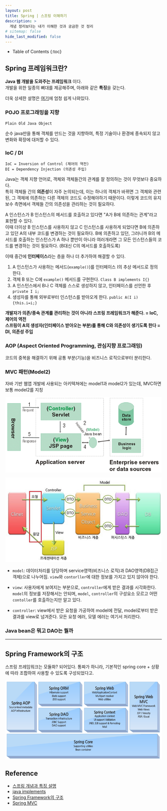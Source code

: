 ```yaml
---
layout: post
title: Spring | 스프링 이해하기
description: >
  개념 정리보다는 내가 이해한 것과 궁금한 것 정리
# sitemap: false
hide_last_modified: false
---
```


- Table of Contents
{:toc}


## Spring 프레임워크란?
**Java 웹 개발을 도와주는 프레임워크** 이다.  
개발을 위한 일종의 뼈대를 제공해주며, 아래와 같은 **특징**을 갖는다. 

더욱 상세한 설명은 [여기](https://www.codestates.com/blog/content/%EC%8A%A4%ED%94%84%EB%A7%81-%EC%8A%A4%ED%94%84%EB%A7%81%EB%B6%80%ED%8A%B8)에 엄청 쉽게 나와있다.

### POJO 프로그래밍을 지향
```
Plain Old Java Object
```
순수 java만을 통해 객체를 만드는 것을 지향하여, 특정 기술이나 환경에 종속되지 않고
변화와 확장에 대처할 수 있다.

### IoC / DI
```
IoC = Inversion of Control (제어의 역전)
DI = Dependency Injection (의존성 주입)
```

Java는 객체 지향 언어로, 객체와 객체들간의 관계를 잘 정의하는 것이 무엇보다 중요하다.  
특히 객체들 간의 **의존성**이 자주 논의되는데, 이는 하나의 객체가 바뀌면 그 객체와 관련된, 그 객체에 의존하는 다른 객체의 코드도 수정해야하기 때문이다. 이렇게 코드의 유지보수 측면에서 객체들 간의 의존성을 관리하는 것이 필요하다.

A 인스턴스가 B 인스턴스의 메서드를 호출하고 있다면 "A가 B에 의존하는 관계"라고 표현할 수 있다.  
이때 더이상 B 인스턴스를 사용하지 않고 C 인스턴스를 사용하게 되었다면 B에 의존하고 있던 A의 내부 코드를 변경하는 것이 필요하다.
B에 의존하고 있던, 그러니까 B의 메서드를 호출하는 인스턴스가 A 하나 뿐만이 아니라 여러개라면
그 모든 인스턴스들의 코드를 변경하는 것이 필요하다. (B대신 C의 메서드를 호출하도록)

이때 중간에 **인터페이스**라는 층을 하나 더 추가하여 해결할 수 있다.
1. A 인스턴스가 사용하는 메서드(`example()`)를 인터페이스 I의 추상 메서드로 정의 한다.
2. 객체 B 또는 C에 `example()` 메서드를 구현한다. `Class B implements I{}`
3. A 인스턴스에서 B나 C 객체를 스스로 생성하지 않고, 인터페이스를 선언한 후 `private I i;`
4. 생성자를 통해 외부로부터 인스턴스를 받아오게 한다. `public A(I i) {this.i=i;}`

**개발자가 의존/종속 관계를 관리하는 것이 아니라 스프링 프레임워크가 해준다. = IoC, 제어의 역전**  
**스프링이 A의 생성자(인터페이스 받아오는 부분)를 통해 C와 의존성이 생기도록 한다 = DI, 의존성 주입**  

### AOP (Aspect Oriented Programming, 관심지향 프로그래밍)

코드의 중복을 해결하기 위해 공통 부분(기능)을 비즈니스 로직으로부터 분리한다.

### MVC 패턴(Model2)

자바 기반 웹앱 개발에 사용되는 아키텍쳐에는 model1과 model2가 있는데, MVC하면 보통 model2를 지칭

![](/assets/img/2023-06-26-Spring-Basic/2023-07-18-11-25-11.png)

![](/assets/img/2023-06-26-Spring-Basic/2023-07-18-11-35-06.png)

- `model`: 데이터처리를 담당하며 service영역(비즈니스 로직)과 DAO영역(DB접근 객체)으로 나누어짐. `view`와 `contorller`에 대한 정보를 가지고 있지 않아야 한다.

- `view`: 사용자에게 보여지는 부분으로, `controller`에게 받은 결과를 시각화한다.
`model`의 정보를 저장해서는 안되며, `model`, `controller`의 구성요소 모르고 어떤 `contoller`를 호출하는지만 알고 있다.

- `controller`: view에서 받은 요청을 가공하여 model에 전달, model로부터 받은 결과를 view로 넘겨준다. 모든 요청 에러, 모델 에러는 여기서 처리한다.


### Java bean은 뭐고 DAO는 뭘까

---

## Spring Framework의 구조

스프링 프레임워크는 모듈화? 되어있다.
통짜가 하니라, 기본적인 spring core + 상황에 따라 조합하여 사용할 수 있도록 구성되었다고.

![](/assets/img/2023-06-26-Spring-Basic/2023-07-18-11-32-59.png)


## Reference
- [스프링 개념과 특징 설명](https://www.codestates.com/blog/content/%EC%8A%A4%ED%94%84%EB%A7%81-%EC%8A%A4%ED%94%84%EB%A7%81%EB%B6%80%ED%8A%B8)
- [java implements](https://velog.io/@hkoo9329/%EC%9E%90%EB%B0%94-extends-implements-%EC%B0%A8%EC%9D%B4)
- [Spring Framework의 구조](https://khj93.tistory.com/entry/Spring-Spring-Framework%EB%9E%80-%EA%B8%B0%EB%B3%B8-%EA%B0%9C%EB%85%90-%ED%95%B5%EC%8B%AC-%EC%A0%95%EB%A6%AC)
- [Spring MVC](https://www.google.com/url?sa=i&url=https%3A%2F%2Fwww.boostcourse.org%2Fweb326%2Flecture%2F58979%3FisDesc%3Dfalse&psig=AOvVaw2IIvHLt8-3sup-l-ndEwzW&ust=1689732303531000&source=images&cd=vfe&opi=89978449&ved=0CBMQjhxqFwoTCIjJzL-Xl4ADFQAAAAAdAAAAABAE)